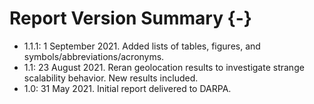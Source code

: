 # Report Version Summary {-}

- 1.1.1: 1 September 2021. Added lists of tables, figures, and symbols/abbreviations/acronyms.
- 1.1: 23 August 2021. Reran geolocation results to investigate strange scalability behavior. New results included.
- 1.0: 31 May 2021. Initial report delivered to DARPA.
